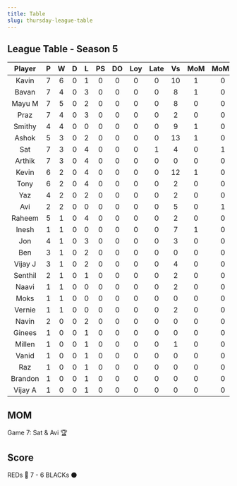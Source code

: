 ```yaml
---
title: Table
slug: thursday-league-table
---
```


## League Table - Season 5

**Player**|**P**|**W**|**D**|**L**|**PS**|**DO**|**Loy**|**Late**|**Vs**|**MoM**|**MoMS**|**Tot**|**Ave**
:-----:|:-----:|:-----:|:-----:|:-----:|:-----:|:-----:|:-----:|:-----:|:-----:|:-----:|:-----:|:-----:|:-----:
Kavin|7|6|0|1|0|0|0|0|10|1|0|28|4
Bavan|7|4|0|3|0|0|0|0|8|1|0|22|3.14
Mayu M|7|5|0|2|0|0|0|0|8|0|0|22|3.14
Praz|7|4|0|3|0|0|0|0|2|0|0|19|2.71
Smithy|4|4|0|0|0|0|0|0|9|1|0|19|4.75
Ashok|5|3|0|2|0|0|0|0|13|1|0|17|3.4
Sat|7|3|0|4|0|0|0|1|4|0|1|16.5|2.35
Arthik|7|3|0|4|0|0|0|0|0|0|0|16|2.28
Kevin|6|2|0|4|0|0|0|0|12|1|0|15|2.5
Tony|6|2|0|4|0|0|0|0|2|0|0|12|2
Yaz|4|2|0|2|0|0|0|0|2|0|0|10|2.5
Avi|2|2|0|0|0|0|0|0|5|0|1|9.5|4.75
Raheem|5|1|0|4|0|0|0|0|2|0|0|8|1.6
Inesh|1|1|0|0|0|0|0|0|7|1|0|7|7
Jon|4|1|0|3|0|0|0|0|3|0|0|7|1.75
Ben|3|1|0|2|0|0|0|0|0|0|0|6|2
Vijay J|3|1|0|2|0|0|0|0|4|0|0|6|2
Senthil|2|1|0|1|0|0|0|0|2|0|0|5|2.5
Naavi|1|1|0|0|0|0|0|0|2|0|0|4|4
Moks|1|1|0|0|0|0|0|0|0|0|0|4|4
Vernie|1|1|0|0|0|0|0|0|2|0|0|4|4
Navin|2|0|0|2|0|0|0|0|0|0|0|2|1
Ginees|1|0|0|1|0|0|0|0|0|0|0|1|1
Millen|1|0|0|1|0|0|0|0|1|0|0|1|1
Vanid|1|0|0|1|0|0|0|0|0|0|0|1|1
Raz|1|0|0|1|0|0|0|0|0|0|0|1|1
Brandon|1|0|0|1|0|0|0|0|0|0|0|1|1
Vijay A|1|0|0|1|0|0|0|0|0|0|0|1|1

## MOM 

Game 7: Sat & Avi 🏆


## Score

REDs 🔴 7 - 6 BLACKs ⚫️


